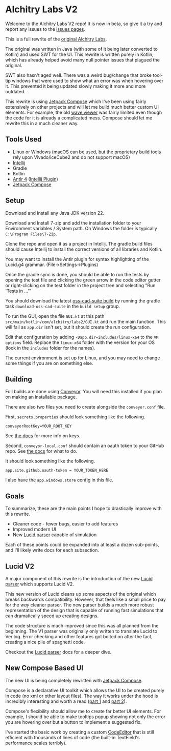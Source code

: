 # Alchitry Labs V2

Welcome to the Alchitry Labs V2 repo! It is now in beta, so give it a try and report any issues to
the [issues pages](https://github.com/alchitry/Alchitry-Labs-V2/issues).

This is a full rewrite of the [original Alchitry Labs](https://github.com/alchitry/Alchitry-Labs).

The original was written in Java (with some of it being later converted to Kotlin) and used SWT for the UI.
This rewrite is written purely in Kotlin,
which has already helped avoid many null pointer issues that plagued the original.

SWT also hasn't aged well.
There was a weird bug/change that broke tool-tip windows that were used to show what an error was when hovering over it.
This prevented it being updated slowly making it more and more outdated.

This rewrite is using [Jetpack Compose](https://github.com/JetBrains/compose-multiplatform) which I've been using
fairly extensively on other projects and will let me build much better custom UI elements.
For example,
the old [wave viewer](https://github.com/alchitry/Alchitry-Labs/blob/master/src/com/alchitry/labs/widgets/Waves.java)
was fairly limited even though the code for it is already a complicated mess.
Compose should let me rewrite this in a much cleaner way.

## Tools Used

* Linux or Windows (macOS can be used, but the proprietary build tools rely upon Vivado/iceCube2 and do not support
  macOS)
* [Intellij](https://www.jetbrains.com/idea/)
* Gradle
* Kotlin
* [Antlr 4](https://www.antlr.org/) ([Intellij Plugin](https://plugins.jetbrains.com/plugin/7358-antlr-v4))
* [Jetpack Compose](https://github.com/JetBrains/compose-multiplatform)

## Setup

Download and Install any Java JDK version 22.

Download and Install 7-zip and add the installation folder to your Environment variables / System path. On Windows the folder is typically `C:\Program Files\7-Zip`.

Clone the repo and open it as a project in Intellij. The gradle build files should cause Intellij to install the correct
versions of all libraries and Kotlin.

You may want to install the Antlr plugin for syntax highlighting of the Lucid.g4 grammar. (File->Settings->Plugins)

Once the gradle sync is done, you should be able to run the tests by opening the test file and clicking the green arrow
in the code editor gutter or right-clicking on the test folder in the project tree and selecting "Run 'Tests in ...'"

You should download the latest [oss-cad-suite build](https://github.com/alchitry/oss-cad-suite-build) by running the
gradle task `download-oss-cad-suite` in the `build setup` group.

To run the GUI, open the file `GUI.kt` at this path `src/main/kotlin/com/alchitry/labs2/GUI.kt` and run the main function.
This will fail as `app.dir` isn't set, but it should create the run configuration.

Edit that configuration by adding `-Dapp.dir=includes/linux-x64` to the `VM options` field.
Replace the `linux-x64` folder with the version for your OS (look in the `includes` folder for the names).

The current environment is set up for Linux, and you may need to change some things if you are on something else.

## Building

Full builds are done using [Conveyor](https://www.hydraulic.dev/).
You will need this installed if you plan on making an installable package.

There are also two files you need to create alongside the `conveyor.conf` file.

First, `secrets.properties` should look something like the following.

```aiignore
conveyorRootKey=YOUR_ROOT_KEY
```

See [the docs](https://conveyor.hydraulic.dev/16.0/configs/keys-and-certificates/#keys-in-conveyor) for more info on
keys.

Second, `conveyor-local.conf` should contain an oauth token to your GitHub repo.
See [the docs](https://conveyor.hydraulic.dev/16.0/configs/download-pages/#publishing-through-github) for what to do.

It should look something like the following.

```aiignore
app.site.github.oauth-token = YOUR_TOKEN_HERE
```

I also have the `app.windows.store` config in this file.

## Goals

To summarize, these are the main points I hope to drastically improve with this rewrite.

* Cleaner code - fewer bugs, easier to add features
* Improved modern UI
* New [Lucid parser](docs/lucid_parser.md) capable of simulation

Each of these points could be expanded into at least a dozen sub-points, and I'll likely write docs for each
subsection.

## Lucid V2

A major component of this rewrite is the introduction of the new [Lucid parser](docs/lucid_parser.md) which supports
Lucid V2.

This new version of Lucid cleans up some aspects of the original which breaks backwards compatibility.
However, that feels like a small price to pay for the *way* cleaner parser.
The new parser builds a much more robust representation of the design that is capable of running fast simulations that
can dramatically speed up creating designs.

The code structure is much improved since this was all planned from the beginning.
The V1 parser was originally only written to translate Lucid to Verilog.
Error checking and other features got bolted on after the fact, creating a nice pile of spaghetti code.

Checkout the [Lucid parser](docs/lucid_parser.md) docs for a deeper dive.

## New Compose Based UI

The new UI is being completely rewritten with [Jetpack Compose](https://github.com/JetBrains/compose-multiplatform).

Compose is a declarative UI toolkit which allows the UI to be created purely in code (no xml or other layout files).
The way it works under the hood is incredibly interesting and worth a read
([part 1](https://medium.com/@banmarkovic/jetpack-compose-under-the-hood-7bb88f08c47e)
and [part 2](https://medium.com/androiddevelopers/under-the-hood-of-jetpack-compose-part-2-of-2-37b2c20c6cdd)).

Compose's flexibility should allow me to create far better UI elements.
For example, I should be able to make tooltips popup showing not only the error you are hovering over but a button to
implement a suggested fix.

I've started the basic work by creating a custom
[CodeEditor](src/main/kotlin/com/alchitry/labs2/ui/code_editor/CodeEditor.kt) that is still efficient with thousands of
lines of code (the built-in TextField's performance scales terribly).
